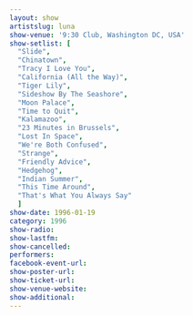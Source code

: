 ```yaml
---
layout: show
artistslug: luna
show-venue: '9:30 Club, Washington DC, USA'
show-setlist: [
  "Slide",
  "Chinatown",
  "Tracy I Love You",
  "California (All the Way)",
  "Tiger Lily",
  "Sideshow By The Seashore",
  "Moon Palace",
  "Time to Quit",
  "Kalamazoo",
  "23 Minutes in Brussels",
  "Lost In Space",
  "We're Both Confused",
  "Strange",
  "Friendly Advice",
  "Hedgehog",
  "Indian Summer",
  "This Time Around",
  "That's What You Always Say"
  ]
show-date: 1996-01-19
category: 1996
show-radio: 
show-lastfm: 
show-cancelled: 
performers: 
facebook-event-url: 
show-poster-url: 
show-ticket-url: 
show-venue-website: 
show-additional: 
---
```


